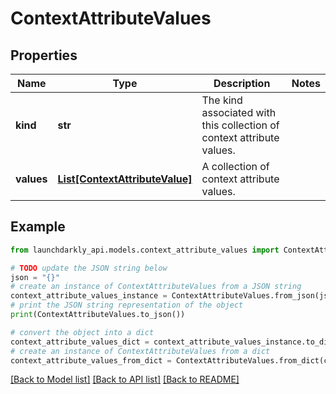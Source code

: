 # ContextAttributeValues


## Properties

Name | Type | Description | Notes
------------ | ------------- | ------------- | -------------
**kind** | **str** | The kind associated with this collection of context attribute values. | 
**values** | [**List[ContextAttributeValue]**](ContextAttributeValue.md) | A collection of context attribute values. | 

## Example

```python
from launchdarkly_api.models.context_attribute_values import ContextAttributeValues

# TODO update the JSON string below
json = "{}"
# create an instance of ContextAttributeValues from a JSON string
context_attribute_values_instance = ContextAttributeValues.from_json(json)
# print the JSON string representation of the object
print(ContextAttributeValues.to_json())

# convert the object into a dict
context_attribute_values_dict = context_attribute_values_instance.to_dict()
# create an instance of ContextAttributeValues from a dict
context_attribute_values_from_dict = ContextAttributeValues.from_dict(context_attribute_values_dict)
```
[[Back to Model list]](../README.md#documentation-for-models) [[Back to API list]](../README.md#documentation-for-api-endpoints) [[Back to README]](../README.md)


